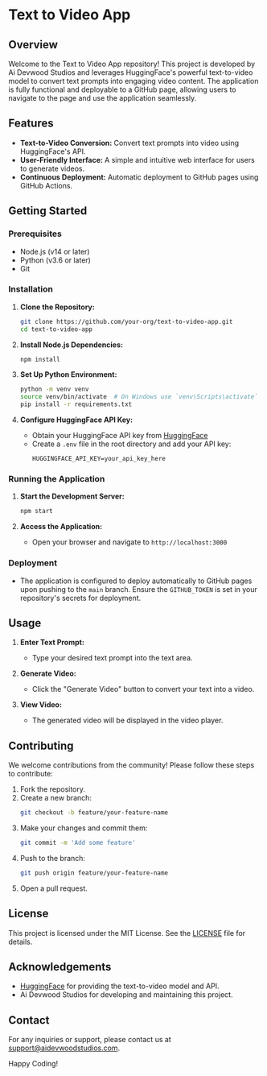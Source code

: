 # Text to Video App

## Overview
Welcome to the Text to Video App repository! This project is developed by Ai Devwood Studios and leverages HuggingFace's powerful text-to-video model to convert text prompts into engaging video content. The application is fully functional and deployable to a GitHub page, allowing users to navigate to the page and use the application seamlessly.

## Features
- **Text-to-Video Conversion:** Convert text prompts into video using HuggingFace's API.
- **User-Friendly Interface:** A simple and intuitive web interface for users to generate videos.
- **Continuous Deployment:** Automatic deployment to GitHub pages using GitHub Actions.

## Getting Started

### Prerequisites
- Node.js (v14 or later)
- Python (v3.6 or later)
- Git

### Installation

1. **Clone the Repository:**
   ```sh
   git clone https://github.com/your-org/text-to-video-app.git
   cd text-to-video-app
   ```

2. **Install Node.js Dependencies:**
   ```sh
   npm install
   ```

3. **Set Up Python Environment:**
   ```sh
   python -m venv venv
   source venv/bin/activate  # On Windows use `venv\Scripts\activate`
   pip install -r requirements.txt
   ```

4. **Configure HuggingFace API Key:**
   - Obtain your HuggingFace API key from [HuggingFace](https://huggingface.co/)
   - Create a `.env` file in the root directory and add your API key:
     ```
     HUGGINGFACE_API_KEY=your_api_key_here
     ```

### Running the Application

1. **Start the Development Server:**
   ```sh
   npm start
   ```

2. **Access the Application:**
   - Open your browser and navigate to `http://localhost:3000`

### Deployment

- The application is configured to deploy automatically to GitHub pages upon pushing to the `main` branch. Ensure the `GITHUB_TOKEN` is set in your repository's secrets for deployment.

## Usage

1. **Enter Text Prompt:**
   - Type your desired text prompt into the text area.

2. **Generate Video:**
   - Click the "Generate Video" button to convert your text into a video.

3. **View Video:**
   - The generated video will be displayed in the video player.

## Contributing

We welcome contributions from the community! Please follow these steps to contribute:

1. Fork the repository.
2. Create a new branch:
   ```sh
   git checkout -b feature/your-feature-name
   ```
3. Make your changes and commit them:
   ```sh
   git commit -m 'Add some feature'
   ```
4. Push to the branch:
   ```sh
   git push origin feature/your-feature-name
   ```
5. Open a pull request.

## License

This project is licensed under the MIT License. See the [LICENSE](LICENSE) file for details.

## Acknowledgements

- [HuggingFace](https://huggingface.co/) for providing the text-to-video model and API.
- Ai Devwood Studios for developing and maintaining this project.

## Contact

For any inquiries or support, please contact us at support@aidevwoodstudios.com.

Happy Coding!
